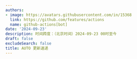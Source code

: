 ```yaml
---
authors:
- image: https://avatars.githubusercontent.com/in/15368
  link: https://github.com/features/actions
  name: github-actions[bot]
date: '2024-09-23'
description: 时间跨度：（北京时间）2024-09-23 00时至今
draft: false
excludeSearch: false
title: AUTO 更新速递
---
```


